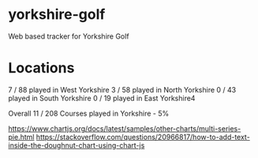 # yorkshire-golf
Web based tracker for Yorkshire Golf

# Locations

7 / 88 played in West Yorkshire
3 / 58 played in North Yorkshire
0 / 43 played in South Yorkshire
0 / 19 played in East Yorkshire4

Overall 11 / 208 Courses played in Yorkshire - 5%

https://www.chartjs.org/docs/latest/samples/other-charts/multi-series-pie.html
https://stackoverflow.com/questions/20966817/how-to-add-text-inside-the-doughnut-chart-using-chart-js